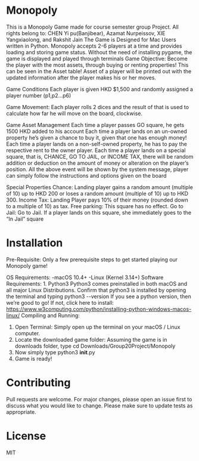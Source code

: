 # Monopoly
This is a Monopoly Game made for course semester group Project. 
All rights belong to: CHEN Yi pu(Banjibear), Azamat Nurpeissov, XIE Yangxiaolong, and Rakshit Jain
The Game is Designed for Mac Users written in Python. Monopoly accepts 2-6 players at a time and provides loading and storing game status. Without the need of installing pygame, the game is displayed and played through terminals
Game Objective:
Become the player with the most assets, through buying or renting properties! 
This can be seen in the Asset table! Asset of a player will be printed out with the updated information after the player makes his or her moves.

Game Conditions
Each player is given HKD $1,500 and randomly assigned a player number (p1,p2...p6)

Game Movement:
Each player rolls 2 dices and the result of that is used to calculate how far he will move on the board, clockwise.

Game Asset Management
Each time a player passes GO square, he gets 1500 HKD added to his account
Each time a player lands on an un-owned property he’s given a chance to buy it, given that one has enough money!
Each time a player lands on a non-self-owned property, he has to pay the respective rent to the owner player.
Each time a player lands on a special square, that is, CHANCE, GO TO JAIL, or INCOME TAX, there will be random addition or deduction on the amount of money or alteration on the player’s position.
All the above event will be shown by the system message, player can simply follow the instructions and options given on the board

Special Properties
Chance: Landing player gains a random amount (multiple of 10) up to HKD 200 or loses a
random amount (multiple of 10) up to HKD 300.
Income Tax: Landing Player pays 10% of their money (rounded down to a multiple of 10) as tax.
Free parking: This square has no effect.
Go to Jail: Go to Jail. If a player lands on this square, she immediately goes to the “In Jail”
square

# Installation
Pre-Requisite:
Only a few prerequisite steps to get started playing our Monopoly game!

OS Requirements: 
    -macOS 10.4+
    -Linux (Kernel 3.14+)
Software Requirements: 
    1. Python3
    Python3 comes preinstalled in both macOS and all major Linux Distributions. Confirm that python3 is installed by opening the terminal and typing python3 --version
    If you see a python version, then we’re good to go! If not, click here to install: https://www.w3computing.com/python/installing-python-windows-macos-linux/
Compiling and Running:
1. Open Terminal: Simply open up the terminal on your macOS / Linux computer.
2. Locate the downloaded game folder: Assuming the game is in downloads folder, type cd Downloads/Group20Project/Monopoly
3. Now simply type python3 __init__.py
4. Game is ready!

# Contributing
Pull requests are welcome. For major changes, please open an issue first to discuss what you would like to change.
Please make sure to update tests as appropriate.

# License
MIT
